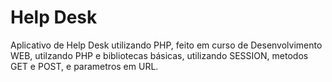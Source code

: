 # Help Desk

  Aplicativo de Help Desk utilizando PHP, feito em curso de Desenvolvimento WEB, utilzando PHP e bibliotecas básicas, utilizando SESSION, metodos GET e POST, e parametros em
  URL.
